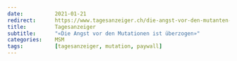 ```yaml
---
date:          2021-01-21
redirect:      https://www.tagesanzeiger.ch/die-angst-vor-den-mutanten-ist-ueberzogen-714112538555
title:         Tagesanzeiger
subtitle:      "«Die Angst vor den Mutationen ist überzogen»"
categories:    MSM
tags:          [tagesanzeiger, mutation, paywall]
---
```

